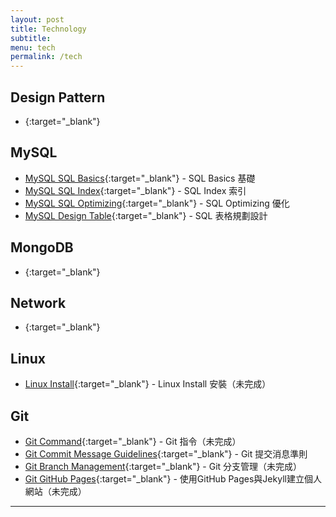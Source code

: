```yaml
---
layout: post
title: Technology
subtitle:
menu: tech
permalink: /tech
---
```


## Design Pattern

- [](){:target="_blank"}

## MySQL

- [MySQL SQL Basics](){:target="_blank"} - SQL Basics 基礎
- [MySQL SQL Index](){:target="_blank"} - SQL Index 索引
- [MySQL SQL Optimizing](){:target="_blank"} - SQL Optimizing 優化
- [MySQL Design Table](){:target="_blank"} - SQL 表格規劃設計

## MongoDB

- [](){:target="_blank"}

## Network

- [](){:target="_blank"}

## Linux

- [Linux Install](){:target="_blank"} - Linux Install 安裝（未完成）

## Git

- [Git Command](){:target="_blank"} - Git 指令（未完成）
- [Git Commit Message Guidelines](http://www.hauchenglee.com/java/2019/12/25/git-commit-msg-guidelines.html){:target="_blank"} - Git 提交消息準則
- [Git Branch Management](){:target="_blank"} - Git 分支管理（未完成）
- [Git GitHub Pages](){:target="_blank"} - 使用GitHub Pages與Jekyll建立個人網站（未完成）

---

